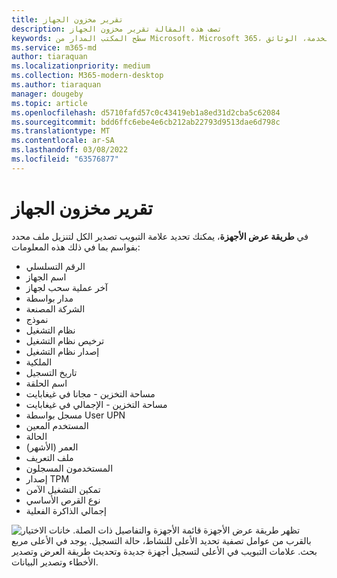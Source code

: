 ```yaml
---
title: تقرير مخزون الجهاز
description: تصف هذه المقالة تقرير مخزون الجهاز
keywords: سطح المكتب المدار من Microsoft، Microsoft 365، الخدمة، الوثائق
ms.service: m365-md
author: tiaraquan
ms.localizationpriority: medium
ms.collection: M365-modern-desktop
ms.author: tiaraquan
manager: dougeby
ms.topic: article
ms.openlocfilehash: d5710fafd57c0c43419eb1a8ed31d2cba5c62084
ms.sourcegitcommit: bdd6ffc6ebe4e6cb212ab22793d9513dae6d798c
ms.translationtype: MT
ms.contentlocale: ar-SA
ms.lasthandoff: 03/08/2022
ms.locfileid: "63576877"
---
```

# <a name="device-inventory-report"></a>تقرير مخزون الجهاز

في **طريقة عرض الأجهزة**، يمكنك تحديد علامة التبويب  تصدير الكل لتنزيل ملف محدد بفواسم بما في ذلك هذه المعلومات:

- الرقم التسلسلي
- اسم الجهاز
- آخر عملية سحب لجهاز
- مدار بواسطة
- الشركة المصنعة
- نموذج
- نظام التشغيل
- ترخيص نظام التشغيل
- إصدار نظام التشغيل
- الملكية
- تاريخ التسجيل
- اسم الحلقة
- مساحة التخزين - مجانا في غيغابايت
- مساحة التخزين - الإجمالي في غيغابايت
- مسجل بواسطة User UPN
- المستخدم المعين
- الحالة
- العمر (الأشهر)
- ملف التعريف
- المستخدمون المسجلون
- إصدار TPM
- تمكين التشغيل الآمن
- نوع القرص الأساسي
- إجمالي الذاكرة الفعلية

![تظهر طريقة عرض الأجهزة قائمة الأجهزة والتفاصيل ذات الصلة. خانات الاختيار بالقرب من عوامل تصفية تحديد الأعلى للنشاط، حالة التسجيل. يوجد في الأعلى مربع بحث. علامات التبويب في الأعلى لتسجيل أجهزة جديدة وتحديث طريقة العرض وتصدير الأخطاء وتصدير البيانات.](../../media/mmd-devices-view.png)
